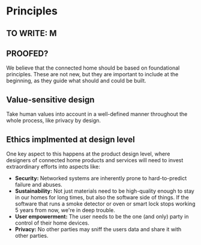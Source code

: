 # Principles

## TO WRITE: M
## PROOFED?

We believe that the connected home should be based on foundational principles. These are not new, but they are important to include at the beginning, as they guide what should and could be built. 

## Value-sensitive design 

Take human values into account in a well-defined manner throughout the whole process, like privacy by design. 

## Ethics implmented at design level

One key aspect to this happens at the product design level, where designers of connected home products and services will need to invest extraordinary efforts into aspects like:

- **Security:** Networked systems are inherently prone to hard-to-predict failure and abuses.
- **Sustainability:** Not just materials need to be high-quality enough to stay in our homes for long times, but also the software side of things. If the software that runs a smoke detector or oven or smart lock stops working 5 years from now, we're in deep trouble.
- **User empowerment:** The user needs to be the one (and only) party in control of their home devices.
- **Privacy:** No other parties may sniff the users data and share it with other parties.



